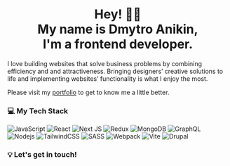 <h1 align="center">Hey! 👋🏻 <br> My name is Dmytro Anikin, <br> I'm a frontend developer.</h1>

I love building websites that solve business problems by combining efficiency and and attractiveness. Bringing designers’ creative solutions to life and implementing websites’ functionality is what I enjoy the most.

Please visit my [portfolio](https://dimianni.github.io/) to get to know me a little better.

### 💻 My Tech Stack 

![JavaScript](https://img.shields.io/badge/-JavaScript-grey?style=for-the-badge&logo=javascript)
![React](https://img.shields.io/badge/-React-grey?style=for-the-badge&logo=react)
![Next JS](https://img.shields.io/badge/-next.js-grey?style=for-the-badge&logo=nextdotjs)
![Redux](https://img.shields.io/badge/-Redux-grey?style=for-the-badge&logo=redux)
![MongoDB](https://img.shields.io/badge/-MongoDB-grey?style=for-the-badge&logo=mongodb)
![GraphQL](https://img.shields.io/badge/-graphql-grey?style=for-the-badge&logo=graphql)
![Nodejs](https://img.shields.io/badge/-Nodejs-grey?style=for-the-badge&logo=Node.js&logoColor=339933)
![TailwindCSS](https://img.shields.io/badge/-tailwindcss-grey?style=for-the-badge&logo=tailwindcss)
![SASS](https://img.shields.io/badge/-SASS-grey?style=for-the-badge&logo=sass)
![Webpack](https://img.shields.io/badge/-Webpack-grey?style=for-the-badge&logo=webpack)
![Vite](https://img.shields.io/badge/-vite-grey?style=for-the-badge&logo=vite)
![Drupal](https://img.shields.io/badge/-Drupal-grey?style=for-the-badge&logo=drupal)

### 💡 Let's get in touch!

<a href="mailto:dmytro.anikin@gmail.com">
  <img align="left" alt="" src="https://img.shields.io/badge/-gmail-grey?style=for-the-badge&logo=gmail" />
</a>

<a href="https://t.me/dimianni">
  <img align="left" alt="" src="https://img.shields.io/badge/-telegram-grey?style=for-the-badge&logo=telegram" />
</a>

<a href="https://www.linkedin.com/in/dimianni/">
  <img align="left" alt="" src="https://img.shields.io/badge/-linkedin-grey?style=for-the-badge&logo=linkedin" />
</a>
